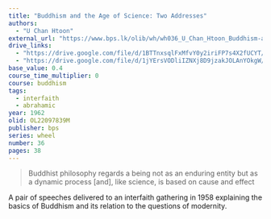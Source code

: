 ```yaml
---
title: "Buddhism and the Age of Science: Two Addresses"
authors:
  - "U Chan Htoon"
external_url: "https://www.bps.lk/olib/wh/wh036_U_Chan_Htoon_Buddhism-and-the-Age-of-Science.html"
drive_links:
  - "https://drive.google.com/file/d/1BTTnxsqlFxMfvY0y2iriFP7s4X2fUCYT/view?usp=drivesdk"
  - "https://drive.google.com/file/d/1jYErsVODliIZNXj8D9jzakJOLAnYOkgW/view?usp=drivesdk"
base_value: 0.4
course_time_multiplier: 0
course: buddhism
tags:
  - interfaith
  - abrahamic
year: 1962
olid: OL22097839M
publisher: bps
series: wheel
number: 36
pages: 38
---
```


> Buddhist philosophy regards a being not as an enduring entity but as a dynamic process
> [and], like science, is based on cause and effect

A pair of speeches delivered to an interfaith gathering in 1958 explaining the basics of Buddhism and its relation to the questions of modernity.
